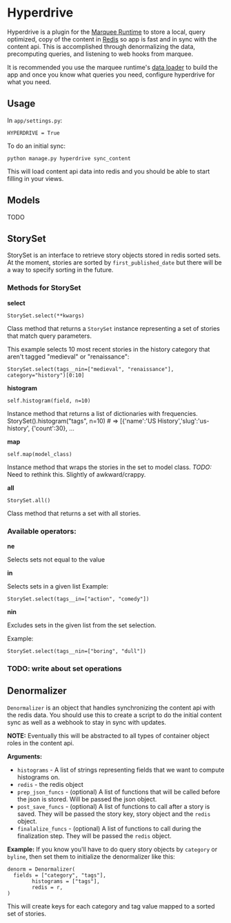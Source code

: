 # Hyperdrive
Hyperdrive is a plugin for the [Marquee Runtime](https://github.com/marquee/runtime) to store a local, query optimized, copy of the content in [Redis](http://redis.io/) so app is fast and in sync with the content api. This is accomplished through denormalizing the data, precomputing queries, and listening to web hooks from marquee. 

It is recommended you use the marquee runtime's [data loader](https://github.com/marquee/runtime/blob/master/app/data_loader.py) to build the app and once you know what queries you need, configure hyperdrive for what you need. 

## Usage

In `app/settings.py`:

    HYPERDRIVE = True
    
To do an initial sync:

    python manage.py hyperdrive sync_content

This will load content api data into redis and you should be able to start filling in your views.



## Models

TODO


## StorySet
StorySet is an interface to retrieve story objects stored in redis sorted sets. At the moment, stories are sorted by `first_published_date` but there will be a way to specify sorting in the future.

### Methods for StorySet

**select**

`StorySet.select(**kwargs)`

Class method that returns a `StorySet` instance representing a set of stories that match query parameters.

This example selects 10 most recent stories in the history category that aren't tagged "medieval" or "renaissance":

	StorySet.select(tags__nin=["medieval", "renaissance"], category="history")[0:10]

**histogram**

`self.histogram(field, n=10)`

Instance method that returns a list of dictionaries with frequencies.
    StorySet().histogram("tags", n=10)
    # => [{'name':'US History','slug':'us-history', {'count':30}, …

**map**

`self.map(model_class)`

Instance method that wraps the stories in the set to model class. 
*TODO:* Need to rethink this. Slightly of awkward/crappy. 

**all**

`StorySet.all()`

Class method that returns a set with all stories. 

### Available operators:

**ne**

Selects sets not equal to the value

**in**

Selects sets in a given list
Example:

	StorySet.select(tags__in=["action", "comedy"]) 

**nin**

Excludes sets in the given list from the set selection.

Example:

	StorySet.select(tags__nin=["boring", "dull"])

### TODO: write about set operations


## Denormalizer
`Denormalizer` is an object that handles synchronizing the content api with the redis data. You should use this to create a script to do the initial content sync as well as a webhook to stay in sync with updates.

**NOTE:** Eventually this will be abstracted to all types of container object roles in the content api. 

**Arguments:**

* `histograms` - A list of strings representing fields that we want to compute histograms on.
* `redis` - the redis object
* `prep_json_funcs` - (optional) A list of functions that will be called before the json is stored. Will be passed the json object.
* `post_save_funcs` - (optional) A list of functions to call after a story is saved. They will be passed the story key, story object and the `redis` object. 
* `finalalize_funcs` - (optional) A list of functions to call during the finalization step. They will be passed the `redis` object.

**Example:**
If you know you'll have to do query story objects by `category` or `byline`, then set them to initialize the denormalizer like this:

    denorm = Denormalizer(
      fields = ["category", "tags"],
			histograms = ["tags"],
			redis = r,
    )
	
This will create keys for each category and tag value mapped to a sorted set of stories. 